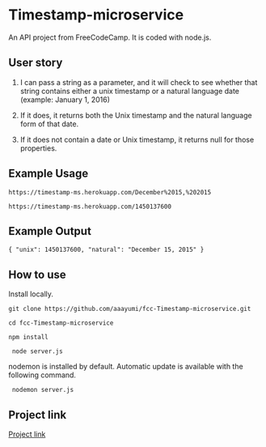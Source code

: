 # Timestamp-microservice

An API project from FreeCodeCamp. It is coded with node.js.

## User story 

1) I can pass a string as a parameter, and it will check to see whether that string contains either a unix timestamp or a natural language date (example: January 1, 2016)

2) If it does, it returns both the Unix timestamp and the natural language form of that date.

3) If it does not contain a date or Unix timestamp, it returns null for those properties.

## Example Usage 

```https://timestamp-ms.herokuapp.com/December%2015,%202015```

```https://timestamp-ms.herokuapp.com/1450137600```

## Example Output

```{ "unix": 1450137600, "natural": "December 15, 2015" }```

## How to use

Install locally.

``` git clone https://github.com/aaayumi/fcc-Timestamp-microservice.git ```

``` cd fcc-Timestamp-microservice ```

``` npm install ```

``` node server.js```

nodemon is installed by default. Automatic update is available with the following command.

``` nodemon server.js```

## Project link 
[Project link](https://adhesive-appliance.glitch.me)
